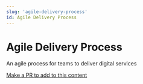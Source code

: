 ```yaml
---
slug: 'agile-delivery-process'
id: Agile Delivery Process
---
```

# Agile Delivery Process

An agile process for teams to deliver digital services

[Make a PR to add to this content](https://github.com/bcgov/devhub-app-web/blob/master/app-web/topics/agile-delivery-process.md)
